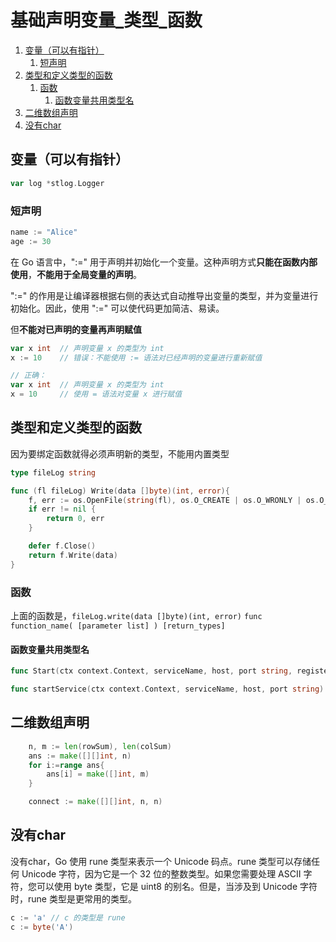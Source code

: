 # 基础声明变量_类型_函数

1. [变量（可以有指针）](#变量可以有指针)
	1. [短声明](#短声明)
2. [类型和定义类型的函数](#类型和定义类型的函数)
	1. [函数](#函数)
		1. [函数变量共用类型名](#函数变量共用类型名)
3. [二维数组声明](#二维数组声明)
4. [没有char](#没有char)


## 变量（可以有指针）
```go
var log *stlog.Logger
```

### 短声明


```go
name := "Alice"
age := 30
```
在 Go 语言中，":=" 用于声明并初始化一个变量。这种声明方式**只能在函数内部使用**，**不能用于全局变量的声明**。

":=" 的作用是让编译器根据右侧的表达式自动推导出变量的类型，并为变量进行初始化。因此，使用 ":=" 可以使代码更加简洁、易读。

但**不能对已声明的变量再声明赋值**

```go
var x int  // 声明变量 x 的类型为 int
x := 10    // 错误：不能使用 := 语法对已经声明的变量进行重新赋值

// 正确：
var x int  // 声明变量 x 的类型为 int
x = 10     // 使用 = 语法对变量 x 进行赋值
```

## 类型和定义类型的函数
因为要绑定函数就得必须声明新的类型，不能用内置类型
```go
type fileLog string

func (fl fileLog) Write(data []byte)(int, error){
	f, err := os.OpenFile(string(fl), os.O_CREATE | os.O_WRONLY | os.O_APPEND, 0600)
	if err != nil {
		return 0, err
	}

	defer f.Close()
	return f.Write(data)
}
```

### 函数
上面的函数是，`fileLog.write(data []byte)(int, error)`
`func function_name( [parameter list] ) [return_types]`

#### 函数变量共用类型名
```go
func Start(ctx context.Context, serviceName, host, port string, registerHandlersFunc func()) (context.Context, error){}

func startService(ctx context.Context, serviceName, host, port string) context.Context {}
```

## 二维数组声明
```Go
	n, m := len(rowSum), len(colSum)
	ans := make([][]int, n)
	for i:=range ans{
		ans[i] = make([]int, m)
	}

	connect := make([][]int, n, n)
```

## 没有char
没有char，Go 使用 rune 类型来表示一个 Unicode 码点。rune 类型可以存储任何 Unicode 字符，因为它是一个 32 位的整数类型。如果您需要处理 ASCII 字符，您可以使用 byte 类型，它是 uint8 的别名。但是，当涉及到 Unicode 字符时，rune 类型是更常用的类型。

```go
c := 'a' // c 的类型是 rune
c := byte('A')
```